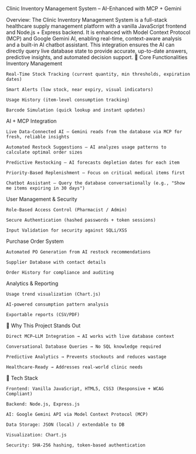 Clinic Inventory Management System – AI-Enhanced with MCP + Gemini

Overview:
The Clinic Inventory Management System is a full-stack healthcare supply management platform with a vanilla JavaScript frontend and Node.js + Express backend.
It is enhanced with Model Context Protocol (MCP) and Google Gemini AI, enabling real-time, context-aware analysis and a built-in AI chatbot assistant.
This integration ensures the AI can directly query live database state to provide accurate, up-to-date answers, predictive insights, and automated decision support.
🚀 Core Functionalities
Inventory Management

    Real-Time Stock Tracking (current quantity, min thresholds, expiration dates)

    Smart Alerts (low stock, near expiry, visual indicators)

    Usage History (item-level consumption tracking)

    Barcode Simulation (quick lookup and instant updates)

AI + MCP Integration

    Live Data-Connected AI – Gemini reads from the database via MCP for fresh, reliable insights

    Automated Restock Suggestions – AI analyzes usage patterns to calculate optimal order sizes

    Predictive Restocking – AI forecasts depletion dates for each item

    Priority-Based Replenishment – Focus on critical medical items first

    Chatbot Assistant – Query the database conversationally (e.g., "Show me items expiring in 30 days")

User Management & Security

    Role-Based Access Control (Pharmacist / Admin)

    Secure Authentication (hashed passwords + token sessions)

    Input Validation for security against SQLi/XSS

Purchase Order System

    Automated PO Generation from AI restock recommendations

    Supplier Database with contact details

    Order History for compliance and auditing

Analytics & Reporting

    Usage trend visualization (Chart.js)

    AI-powered consumption pattern analysis

    Exportable reports (CSV/PDF)

🧠 Why This Project Stands Out

    Direct MCP–LLM Integration → AI works with live database context

    Conversational Database Queries → No SQL knowledge required

    Predictive Analytics → Prevents stockouts and reduces wastage

    Healthcare-Ready → Addresses real-world clinic needs

📂 Tech Stack

    Frontend: Vanilla JavaScript, HTML5, CSS3 (Responsive + WCAG Compliant)

    Backend: Node.js, Express.js

    AI: Google Gemini API via Model Context Protocol (MCP)

    Data Storage: JSON (local) / extendable to DB

    Visualization: Chart.js

    Security: SHA-256 hashing, token-based authentication

